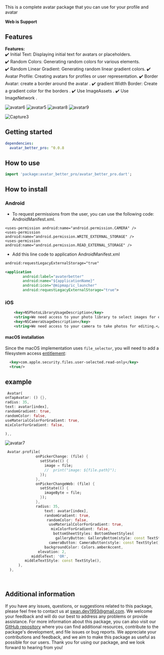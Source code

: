 This is a complete avatar package that you can use for your profile and avatar

**Web is Support** 

## Features

**Features:**  
✔️ Initial Text: Displaying initial text for avatars or placeholders.  
✔️ Random Colors: Generating random colors for various elements.  
✔️ Random Linear Gradient: Generating random linear gradient colors.
✔️ Avatar Profile: Creating avatars for profiles or user representation.
✔️ Border Avatar: create a border around the avatar .
✔️ gradient Width Border: Create a gradient color for the borders .
✔️ Use ImageAssets .
✔️ Use ImageNetwork .

![avatar6](https://github.com/user-attachments/assets/8e176a21-6ec7-47f1-bdd6-ab417851d7cd)
![avatar5](https://github.com/user-attachments/assets/d226ecba-fd44-4d3f-8f7b-86a8b8bcc94a)
![avatar8](https://github.com/user-attachments/assets/b3f4b33d-1a70-4031-b019-725ff03f31c6)
![avatar9](https://github.com/user-attachments/assets/860bf717-3b65-4f3c-8e88-2ddd5060b420)




![Capture3](https://github.com/SwanFlutter/avatar_better_pro/assets/151648897/5b229562-fb6d-40fc-a3aa-0655284c3968)




## Getting started

```yaml
dependencies:
  avatar_better_pro: ^0.0.8
```

## How to use

```dart
import 'package:avatar_better_pro/avatar_better_pro.dart';

```

## How to install

### Android

- To request permissions from the user, you can use the following code: AndroidManifest.xml.

```
<uses-permission android:name="android.permission.CAMERA" />
<uses-permission android:name="android.permission.WRITE_EXTERNAL_STORAGE" />
<uses-permission android:name="android.permission.READ_EXTERNAL_STORAGE" />

```

- Add this line code to application AndroidManifest.xml

```xml
android:requestLegacyExternalStorage="true"
```

```xml
<application
        android:label="avaterbetter"
        android:name="${applicationName}"
        android:icon="@mipmap/ic_launcher"
        android:requestLegacyExternalStorage="true">
```


### iOS

```xml
    <key>NSPhotoLibraryUsageDescription</key>
    <string>We need access to your photo library to select images for editing.</string>
    <key>NSCameraUsageDescription</key>
    <string>We need access to your camera to take photos for editing.</string>
```


#### macOS installation

Since the macOS implementation uses `file_selector`, you will need to
add a filesystem access
[entitlement](https://docs.flutter.dev/platform-integration/macos/building#entitlements-and-the-app-sandbox):
```xml
  <key>com.apple.security.files.user-selected.read-only</key>
  <true/>
```

## example

```dart
 Avatar(
onTapAvatar: () {},
radius: 35,
text: avatar[index],
randomGradient: true,
randomColor: false,
useMaterialColorForGradient: true,
mixColorForGradient: false,

),,
```

![avatar7](https://github.com/user-attachments/assets/1dd789e9-979b-4f06-ac3c-a469507d9919)


```dart
 Avatar.profile(
              onPickerChange: (file) {
                setState(() {
                  image = file;
                  //  print("image: ${file.path}");
                });
              },
              onPickerChangeWeb: (file) {
                setState(() {
                  imageByte = file;
                });
              },
              radius: 35,
                  text: avatar[index],
                  randomGradient: true,
                   randomColor: false,
                    useMaterialColorForGradient: true,
                     mixColorForGradient: false,
                      bottomSheetStyles: BottomSheetStyles(
                       galleryButton: GalleryBottom(style: const TextStyle(), color: Colors.amber, text: 'Gallery', icon: const Icon(Icons.image_outlined)),
                    cameraButton: CameraButton(style: const TextStyle(), color: Colors.amber, text: 'Camera', icon: const Icon(Icons.camera_alt_outlined)),
                  backgroundColor: Colors.amberAccent,
               elevation: 2,
            middleText: 'OR',
         middleTextStyle: const TextStyle(),
      ),
  ),
            
                          
```





## Additional information

If you have any issues, questions, or suggestions related to this package, please feel free to contact us at [swan.dev1993@gmail.com](mailto:swan.dev1993@gmail.com). We welcome your feedback and will do our best to address any problems or provide assistance.
For more information about this package, you can also visit our [GitHub repository](https://github.com/SwanFlutter/avatar_better_pro) where you can find additional resources, contribute to the package's development, and file issues or bug reports. We appreciate your contributions and feedback, and we aim to make this package as useful as possible for our users.
Thank you for using our package, and we look forward to hearing from you!
